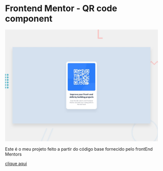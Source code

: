 # Frontend Mentor - QR code component

![Design preview for the QR code component coding challenge](./design/desktop-preview.jpg)

Este é o meu projeto feito a partir do código base fornecido pelo frontEnd Mentors

[clique aqui](https://megelado.github.io/qr-code-component-main/)
